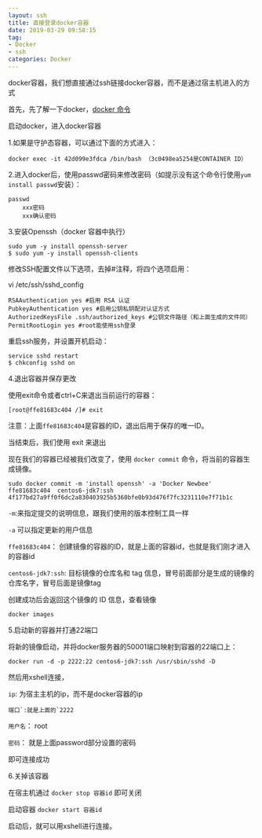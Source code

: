 ```yaml
---
layout: ssh
title: 直接登录docker容器
date: 2019-03-29 09:58:15
tag:
- Docker
- ssh
categories: Docker
---
```


docker容器，我们想直接通过ssh链接docker容器，而不是通过宿主机进入的方式

首先，先了解一下docker，[docker 命令](http://www.fecshop.com/topic/591)

启动docker，进入docker容器

1.如果是守护态容器，可以通过下面的方式进入：

```
docker exec -it 42d099e3fdca /bin/bash （3c0498ea5254是CONTAINER ID）
```

2.进入docker后，使用passwd密码来修改密码（如提示没有这个命令行使用`yum install passwd`安装）：

```
passwd
    xxx密码
    xxx确认密码
```

3.安装Openssh（docker 容器中执行）

```
sudo yum -y install openssh-server
$ sudo yum -y install openssh-clients
```

修改SSH配置文件以下选项，去掉#注释，将四个选项启用：

vi /etc/ssh/sshd_config

```
RSAAuthentication yes #启用 RSA 认证
PubkeyAuthentication yes #启用公钥私钥配对认证方式
AuthorizedKeysFile .ssh/authorized_keys #公钥文件路径（和上面生成的文件同）
PermitRootLogin yes #root能使用ssh登录
```

重启ssh服务，并设置开机启动：

```
service sshd restart
$ chkconfig sshd on
```

4.退出容器并保存更改

使用exit命令或者ctrl+C来退出当前运行的容器：

```
[root@ffe81683c404 /]# exit
```

注意：上面`ffe81683c404`是容器的ID，退出后用于保存的唯一ID。

当结束后，我们使用 exit 来退出

现在我们的容器已经被我们改变了，使用 `docker commit` 命令，将当前的容器生成镜像。

```
sudo docker commit -m 'install openssh' -a 'Docker Newbee' ffe81683c404  centos6-jdk7:ssh
4f177bd27a9ff0f6dc2a830403925b5360bfe0b93d476f7fc3231110e7f71b1c
```

`-m`:来指定提交的说明信息，跟我们使用的版本控制工具一样

`-a` 可以指定更新的用户信息

`ffe81683c404`： 创建镜像的容器的ID，就是上面的容器id，也就是我们刚才进入的容器id

`centos6-jdk7:ssh`: 目标镜像的仓库名和 tag 信息，冒号前面部分是生成的镜像的仓库名字，冒号后面是镜像tag

创建成功后会返回这个镜像的 ID 信息，查看镜像

```
docker images
```

5.启动新的容器并打通22端口

将新的镜像启动，并将docker服务器的50001端口映射到容器的22端口上：

```
docker run -d -p 2222:22 centos6-jdk7:ssh /usr/sbin/sshd -D
```

然后用xshell连接，

`ip`: 为宿主主机的ip，而不是docker容器的ip

```
端口`:就是上面的`2222
```

`用户名`： root

`密码`： 就是上面password部分设置的密码

即可连接成功

6.关掉该容器

在宿主机通过 `docker stop 容器id` 即可关闭

启动容器 `docker start 容器id`

启动后，就可以用xshell进行连接。